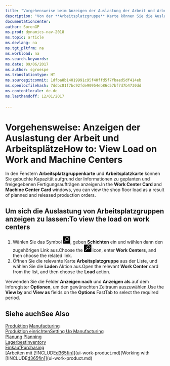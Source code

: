 ```yaml
---
title: "Vorgehensweise beim Anzeigen der Auslastung der Arbeit und Arbeitsplätze"
description: "Von der **Arbeitsplatzgruppe** Karte können Sie die Auslastung der Arbeitsplatzgruppen aufgrund der freigegebenen Fertigungsaufträgen anzeigen."
documentationcenter: 
author: SorenGP
ms.prod: dynamics-nav-2018
ms.topic: article
ms.devlang: na
ms.tgt_pltfrm: na
ms.workload: na
ms.search.keywords: 
ms.date: 09/06/2017
ms.author: sgroespe
ms.translationtype: HT
ms.sourcegitcommit: 1dfba8b14019991c95f40ffd5f7fbaed5df414eb
ms.openlocfilehash: 7ddbc81f7bc92fde90954eb86c57bf7d7b4730dd
ms.contentlocale: de-de
ms.lasthandoff: 12/01/2017

---
```

# <a name="how-to-view-load-on-work-and-machine-centers"></a><span data-ttu-id="a863d-103">Vorgehensweise: Anzeigen der Auslastung der Arbeit und Arbeitsplätze</span><span class="sxs-lookup"><span data-stu-id="a863d-103">How to: View Load on Work and Machine Centers</span></span>
<span data-ttu-id="a863d-104">In den Fenstern **Arbeitsplatzgruppenkarte** und **Arbeitsplatzkarte** können Sie gebuchte Kapazität aufgrund der Informationen zu geplanten und freigegebenen Fertigungsaufträgen anzeigen.</span><span class="sxs-lookup"><span data-stu-id="a863d-104">In the **Work Center Card** and **Machine Center Card** windows, you can view the shop floor load as a result of planned and released production orders.</span></span>    

## <a name="to-view-the-load-on-work-centers"></a><span data-ttu-id="a863d-105">Um sich die Auslastung von Arbeitsplatzgruppen anzeigen zu lassen:</span><span class="sxs-lookup"><span data-stu-id="a863d-105">To view the load on work centers</span></span>  
1.  <span data-ttu-id="a863d-106">Wählen Sie das Symbol ![Nach Seite oder Bericht suchen](media/ui-search/search_small.png "Symbol Nach Seite oder Bericht suchen"), geben **Schichten** ein und wählen dann den zugehörigen Link aus.</span><span class="sxs-lookup"><span data-stu-id="a863d-106">Choose the ![Search for Page or Report](media/ui-search/search_small.png "Search for Page or Report icon") icon, enter **Work Centers**, and then choose the related link.</span></span>  
2.  <span data-ttu-id="a863d-107">Öffnen Sie die relevante Karte **Arbeitsplatzgruppe** aus der Liste, und wählen Sie die **Laden** Aktion aus.</span><span class="sxs-lookup"><span data-stu-id="a863d-107">Open the relevant **Work Center** card from the list, and then choose the **Load** action.</span></span>  

<span data-ttu-id="a863d-108">Verwenden Sie die Felder **Anzeigen nach** und **Anzeigen als** auf dem Inforegister **Optionen**, um den gewünschten Zeitraum auszuwählen.</span><span class="sxs-lookup"><span data-stu-id="a863d-108">Use the **View by** and **View as** fields on the **Options** FastTab to select the required period.</span></span>  

## <a name="see-also"></a><span data-ttu-id="a863d-109">Siehe auch</span><span class="sxs-lookup"><span data-stu-id="a863d-109">See Also</span></span>  
<span data-ttu-id="a863d-110">[Produktion](production-manage-manufacturing.md)  </span><span class="sxs-lookup"><span data-stu-id="a863d-110">[Manufacturing](production-manage-manufacturing.md)  </span></span>  
[<span data-ttu-id="a863d-111">Produktion einrichten</span><span class="sxs-lookup"><span data-stu-id="a863d-111">Setting Up Manufacturing</span></span>](production-configure-production-processes.md)  
<span data-ttu-id="a863d-112">[Planung](production-planning.md)    </span><span class="sxs-lookup"><span data-stu-id="a863d-112">[Planning](production-planning.md)    </span></span>  
[<span data-ttu-id="a863d-113">Lagerbest</span><span class="sxs-lookup"><span data-stu-id="a863d-113">Inventory</span></span>](inventory-manage-inventory.md)  
[<span data-ttu-id="a863d-114">Einkauf</span><span class="sxs-lookup"><span data-stu-id="a863d-114">Purchasing</span></span>](purchasing-manage-purchasing.md)  
<span data-ttu-id="a863d-115">[Arbeiten mit [!INCLUDE[d365fin](includes/d365fin_md.md)]](ui-work-product.md)</span><span class="sxs-lookup"><span data-stu-id="a863d-115">[Working with [!INCLUDE[d365fin](includes/d365fin_md.md)]](ui-work-product.md)</span></span>

